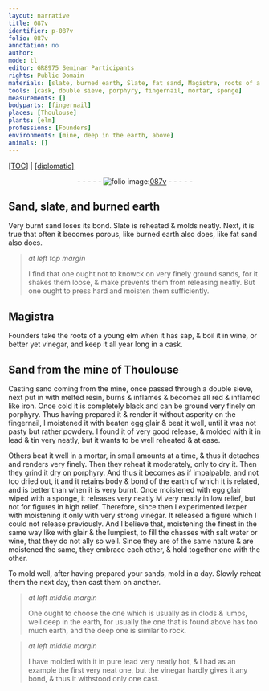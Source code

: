 ```yaml
---
layout: narrative
title: 087v
identifier: p-087v
folio: 087v
annotation: no
author:
mode: tl
editor: GR8975 Seminar Participants
rights: Public Domain
materials: [slate, burned earth, Slate, fat sand, Magistra, roots of a young elm, wine, vinegar, Sand from the mine of Thoulouse, melted resin, iron, porphyry, beaten egg glair, lead, tin, earth, egg glair wiped with a sponge, glair, salt water, rock, pure lead]
tools: [cask, double sieve, porphyry, fingernail, mortar, sponge]
measurements: []
bodyparts: [fingernail]
places: [Thoulouse]
plants: [elm]
professions: [Founders]
environments: [mine, deep in the earth, above]
animals: []
---
```


<p><a href="{{ site.baseurl }}/translation/">[TOC]</a> | <a href="{{ site.baseurl }}/texts/p-087v_tc/" target="_blank">[diplomatic]</a></p><div class="folio" align="center">- - - - - <a href="http://gallica.bnf.fr/ark:/12148/btv1b10500001g/f180.image" target="_blank"><img src="https://cu-mkp.github.io/2017-workshop-edition/assets/photo-icon.png" alt="folio image: " style="display:inline-block; margin-bottom:-3px;"/>087v</a> - - - - - </div>  
  

## Sand, <span class="m">slate</span>, and <span class="m">burned earth</span>

 
Very burnt sand loses its bond. <span class="m">Slate</span> is reheated & molds neatly. Next, it is true that often it becomes porous, like <span class="m">burned earth</span> also does, like <span class="m">fat sand</span> also does.
 
> *at left top margin*
> 
> 
>   I find that one ought not to knowck on very finely ground sands, for it shakes them loose, & <span class="del">make</span> prevents them from releasing neatly. But one ought to press hard and moisten them sufficiently.
 
 
  

## <span class="m">Magistra</span>

 
<span class="pro">Founders</span> take the <span class="m">roots of a young <span class="pa">elm</span></span> when it has sap, & boil it in <span class="m">wine</span>, or better yet <span class="m">vinegar</span>, and keep it <span class="tmp">all year long</span> in a <span class="tl">cask</span>.
 
 
  

## <span class="m">Sand from the <span class="env">mine</span> of <span class="pl">Thoulouse</span></span>

 
 Casting sand coming from the <span class="env">mine</span>, once passed through a <span class="tl">double sieve</span>, next put in with <span class="m">melted resin</span>, burns & inflames & becomes all red & inflamed like <span class="m">iron</span>. Once cold it is completely black and can be ground very finely on <span class="tl"><span class="m">porphyry</span></span>. Thus having prepared it & render it without asperity on the <span class="tl"><span class="bp">fingernail</span></span>, I moistened it with <span class="m">beaten egg glair</span> & beat it well, until it was not pasty but rather powdery. I found it of very good release, & molded with it in <span class="m">lead</span> & <span class="m">tin</span> very neatly, but it wants to be well reheated & at ease.
 
Others beat it well in a <span class="tl">mortar</span>, in small amounts at a time, & thus it detaches and renders very finely. Then they reheat it moderately, only to dry it. Then they grind it dry on <span class="tl"><span class="m">porphyry</span></span>. And thus it becomes as if impalpable, and not too dried out, <span class="del">it</span> and it retains body & bond of the <span class="m">earth</span> of which it is related, and is better than when it is very burnt. Once moistened with <span class="m">egg glair wiped with a <span class="tl">sponge</span></span>, it releases <span class="del">very neatly M</span> very neatly in low relief, but not for figures in high relief. Therefore, since then I experimented <span class="del">lexper</span> with moistening it only with very strong <span class="m">vinegar</span>. It released a figure which I could not release previously. And I believe that, moistening the finest in the same way like with <span class="m">glair</span> & the lumpiest, to fill the chasses with <span class="m">salt water</span> or <span class="m">wine</span>, that they do not ally so well. Since they are of the same nature & are moistened the same, they embrace each other, & hold together one with the other.
 
 To mold well, after having prepared your sands, mold <span class="tmp">in a day</span>. Slowly reheat them <span class="tmp">the next day</span>, then cast them on another. 
 
> *at left middle margin*
> 
> 
>   One ought to choose the one which is usually <span class="del">as</span> in clods & lumps, well <span class="env">deep in the earth</span>, for usually the one that is found <span class="env">above</span> has too much <span class="m">earth</span>, and the deep one is similar to <span class="m">rock</span>.
 
> *at left middle margin*
> 
> 
>   I have molded with it in <span class="m">pure lead</span> very <span class="del">neatly</span> hot, & I had as an example the first very neat one, but the <span class="m">vinegar</span> hardly gives it any bond, & thus it withstood only one cast. 
 

